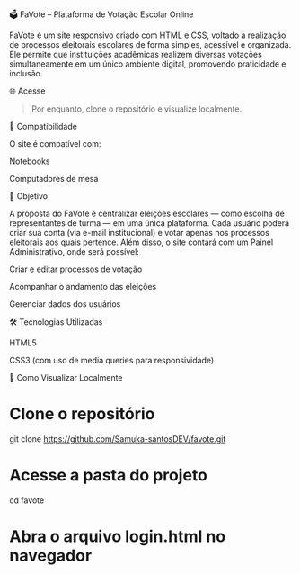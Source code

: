 🗳️ FaVote – Plataforma de Votação Escolar Online

FaVote é um site responsivo criado com HTML e CSS, voltado à realização de processos eleitorais escolares de forma simples, acessível e organizada. Ele permite que instituições acadêmicas realizem diversas votações simultaneamente em um único ambiente digital, promovendo praticidade e inclusão.

🌐 Acesse

>Por enquanto, clone o repositório e visualize localmente.



📱 Compatibilidade

O site é compatível com:

Notebooks

Computadores de mesa


🎯 Objetivo

A proposta do FaVote é centralizar eleições escolares — como escolha de representantes de turma — em uma única plataforma. Cada usuário poderá criar sua conta (via e-mail institucional) e votar apenas nos processos eleitorais aos quais pertence. Além disso, o site contará com um Painel Administrativo, onde será possível:

Criar e editar processos de votação

Acompanhar o andamento das eleições

Gerenciar dados dos usuários


🛠️ Tecnologias Utilizadas

HTML5

CSS3 (com uso de media queries para responsividade)


🚀 Como Visualizar Localmente

# Clone o repositório
git clone https://github.com/Samuka-santosDEV/favote.git

# Acesse a pasta do projeto
cd favote

# Abra o arquivo login.html no navegador
